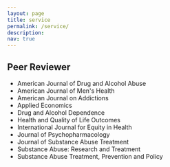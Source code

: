 ```yaml
---
layout: page
title: service
permalink: /service/
description:
nav: true
---
```


## Peer Reviewer

-   American Journal of Drug and Alcohol Abuse
-   American Journal of Men's Health
-   American Journal on Addictions
-   Applied Economics
-   Drug and Alcohol Dependence
-   Health and Quality of Life Outcomes
-   International Journal for Equity in Health
-   Journal of Psychopharmacology
-   Journal of Substance Abuse Treatment
-   Substance Abuse: Research and Treatment
-   Substance Abuse Treatment, Prevention and Policy
